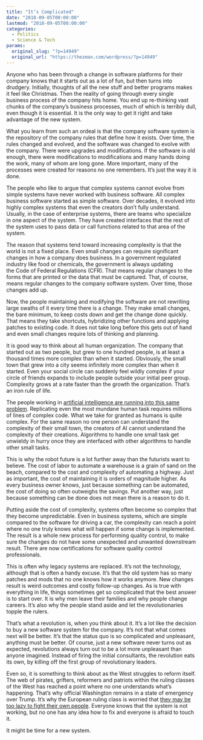 ```yaml
---
title: "It’s Complicated"
date: "2018-09-05T00:00:00"
lastmod: "2018-09-05T00:00:00"
categories:
  - Politics
  - Science & Tech
params:
  original_slug: "?p=14949"
  original_url: "https://thezman.com/wordpress/?p=14949"
---
```


Anyone who has been through a change in software platforms for their
company knows that it starts out as a lot of fun, but then turns into
drudgery. Initially, thoughts of all the new stuff and better programs
makes it feel like Christmas. Then the reality of going through every
single business process of the company hits home. You end up re-thinking
vast chunks of the company’s business processes, much of which is
terribly dull, even though it is essential. It is the only way to get it
right and take advantage of the new system.

What you learn from such an ordeal is that the company software system
is the repository of the company rules that define how it exists. Over
time, the rules changed and evolved, and the software was changed to
evolve with the company. There were upgrades and modifications. If the
software is old enough, there were modifications to modifications and
many hands doing the work, many of whom are long gone. More important,
many of the processes were created for reasons no one remembers. It’s
just the way it is done.

The people who like to argue that complex systems cannot evolve from
simple systems have never worked with business software. All complex
business software started as simple software. Over decades, it evolved
into highly complex systems that even the creators don’t fully
understand. Usually, in the case of enterprise systems, there are teams
who specialize in one aspect of the system. They have created interfaces
that the rest of the system uses to pass data or call functions related
to that area of the system.

The reason that systems tend toward increasing complexity is that the
world is not a fixed place. Even small changes can require significant
changes in how a company does business. In a government regulated
industry like food or chemicals, the government is always updating
the Code of Federal Regulations (CFR). That means regular changes to the
forms that are printed or the data that must be captured. That, of
course, means regular changes to the company software system. Over time,
those changes add up.

Now, the people maintaining and modifying the software are not rewriting
large swaths of it every time there is a change. They make small
changes, the bare minimum, to keep costs down and get the change done
quickly. That means they take shortcuts, hybridizing other functions and
applying patches to existing code. It does not take long before this
gets out of hand and even small changes require lots of thinking and
planning.

It is good way to think about all human organization. The company that
started out as two people, but grew to one hundred people, is at least a
thousand times more complex than when it started. Obviously, the small
town that grew into a city seems infinitely more complex than when it
started. Even your social circle can suddenly feel wildly complex if
your circle of friends expands to include people outside your initial
peer group. Complexity grows at a rate faster than the growth the
organization. That’s an iron rule of life.

The people working in [artificial intelligence are running into this
same
problem](https://www.theguardian.com/technology/2018/aug/29/coding-algorithms-frankenalgos-program-danger).
Replicating even the most mundane human task requires millions of lines
of complex code. What we take for granted as humans is quite complex.
For the same reason no one person can understand the complexity of their
small town, the creators of AI cannot understand the complexity of their
creations. Algorithms to handle one small task get unwieldy in hurry
once they are interfaced with other algorithms to handle other small
tasks.

This is why the robot future is a lot further away than the futurists
want to believe. The cost of labor to automate a warehouse is a grain of
sand on the beach, compared to the cost and complexity of automating a
highway. Just as important, the cost of maintaining it is orders of
magnitude higher. As every business owner knows, just because something
can be automated, the cost of doing so often outweighs the savings. Put
another way, just because something can be done does not mean there is a
reason to do it.

Putting aside the cost of complexity, systems often become so complex
that they become unpredictable. Even in business systems, which are
simple compared to the software for driving a car, the complexity can
reach a point where no one truly knows what will happen if some change
is implemented. The result is a whole new process for performing quality
control, to make sure the changes do not have some unexpected and
unwanted downstream result. There are now certifications for software
quality control professionals.

This is often why legacy systems are replaced. It’s not the technology,
although that is often a handy excuse. It’s that the old system has so
many patches and mods that no one knows how it works anymore. New
changes result is weird outcomes and costly follow-up changes. As is
true with everything in life, things sometimes get so complicated that
the best answer is to start over. It is why men leave their families and
why people change careers. It’s also why the people stand aside and let
the revolutionaries topple the rulers.

That’s what a revolution is, when you think about it. It’s a lot like
the decision to buy a new software system for the company. It’s not that
what comes next will be better. It’s that the status quo is so
complicated and unpleasant, anything must be better. Of course, just a
new software never turns out as expected, revolutions always turn out to
be a lot more unpleasant than anyone imagined. Instead of firing the
initial consultants, the revolution eats its own, by killing off the
first group of revolutionary leaders.

Even so, it is something to think about as the West struggles to reform
itself. The web of pirates, grifters, reformers and patriots within the
ruling classes of the West has reached a point where no one understands
what’s happening. That’s why official Washington remains in a state of
emergency over Trump. It’s why the European ruling class is worried that
[they may be too lazy to fight their own
people](https://apnews.com/cc4abf14eb6b4ef88d8bbfe9aab1d4b3). Everyone
knows that the system is not working, but no one has any idea how to fix
and everyone is afraid to touch it.

It might be time for a new system.
